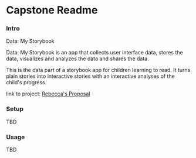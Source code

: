 # Capstone Readme


### Intro

Data: My Storybook

Data: My Storybook is an app that collects user interface data, stores the data, visualizes and analyzes the data and shares the data.

This is the data part of a storybook app for children learning to read.  It turns plain stories into interactive stories with an interactive analyses of the child's progress.

link to project:
<a href="my_proposal.md">Rebecca's Proposal</a>
### Setup

TBD



### Usage

TBD
